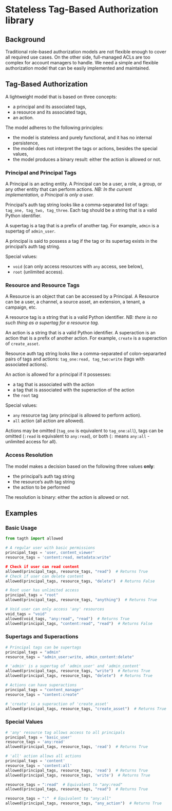 # Stateless Tag-Based Authorization library

## Background

Traditional role-based authorization models are not flexible enough to cover all required use cases. On the other side, full-managed ACLs are too complex for account managers to handle. We need a simple and flexible authorization model that can be easily implemented and maintained.

## Tag-Based Authorization

A lightweight model that is based on three concepts:
* a principal and its associated tags,
* a resource and its associated tags,
* an action.

The model adheres to the following principles:
* the model is stateless and purely functional, and it has no internal persistence,
* the model does not interpret the tags or actions, besides the special values,
* the model produces a binary result: either the action is allowed or not.

### Principal and Principal Tags

A Principal is an acting entity. A Principal can be a user, a role, a group, or any other entity that can perform actions. *NB: In the current implementation, a Principal is only a user.*

Principal’s auth tag string looks like a comma-separated list of tags: `tag_one, tag_two, tag_three`. Each tag should be a string that is a valid Python identifier.

A supertag is a tag that is a prefix of another tag. For example, `admin` is a supertag of `admin_user`.

A principal is said to possess a tag if the tag or its supertag exists in the principal’s auth tag string.

Special values:
* `void` (can only access resources with `any` access, see below),
* `root` (unlimited access).

### Resource and Resource Tags

A Resource is an object that can be accessed by a Principal. A Resource can be a user, a channel, a source asset, an extension, a tenant, a campaign, etc.

A resource tag is a string that is a valid Python identifier. *NB: there is no such thing as a supertag for a resource tag.*

An action is a string that is a valid Python identifier. A superaction is an action that is a prefix of another action. For example, `create` is a superaction of `create_asset`.

Resource auth tag string looks like a comma-separated of colon-separarted pairs of tags and actions: `tag_one:read, tag_two:write` (tags with associated actions).

An action is allowed for a principal if it possesses:
* a tag that is associated with the action
* a tag that is associated with the superaction of the action
* the `root` tag

Special values:
* `any` resource tag (any principal is allowed to perform action).
* `all` action (all action are allowed).

Actions may be omitted (`tag_one` is equivalent to `tag_one:all`), tags can be omitted (`:read` is equivalent to `any:read`), or both (`:` means `any:all` - unlimited access for all).

### Access Resolution

The model makes a decision based on the following three values **only**:
* the principal’s auth tag string
* the resource’s auth tag string
* the action to be performed

The resolution is binary: either the action is allowed or not.

## Examples

### Basic Usage

```python
from tagth import allowed

# A regular user with basic permissions
principal_tags = 'user, content_viewer'
resource_tags = 'content:read, metadata:write"

# Check if user can read content
allowed(principal_tags, resource_tags, "read")  # Returns True
# Check if user can delete content
allowed(principal_tags, resource_tags, "delete")  # Returns False

# Root user has unlimited access
principal_tags = "root"
allowed(principal_tags, resource_tags, "anything")  # Returns True

# Void user can only access 'any' resources
void_tags = "void"
allowed(void_tags, "any:read", "read")  # Returns True
allowed(principal_tags, "content:read", "read")  # Returns False
```

### Supertags and Superactions

```python
# Principal tags can be supertags
principal_tags = "admin"
resource_tags = "admin_user:write, admin_content:delete"

# 'admin' is a supertag of 'admin_user' and 'admin_content'
allowed(principal_tags, resource_tags, "write")  # Returns True
allowed(principal_tags, resource_tags, "delete")  # Returns True

# Actions can have superactions
principal_tags = "content_manager"
resource_tags = "content:create"

# 'create' is a superaction of 'create_asset'
allowed(principal_tags, resource_tags, "create_asset")  # Returns True
```

### Special Values

```python
# 'any' resource tag allows access to all principals
principal_tags = 'basic_user'
resource_tags = 'any:read'
allowed(principal_tags, resource_tags, 'read')  # Returns True

# 'all' action allows all actions
principal_tags = 'content'
resource_tags = 'content:all'
allowed(principal_tags, resource_tags, 'read')  # Returns True
allowed(principal_tags, resource_tags, 'write')  # Returns True

resource_tags = ":read"  # Equivalent to "any:read"
allowed(principal_tags, resource_tags, "read")  # Returns True

resource_tags = ":"  # Equivalent to "any:all"
allowed(principal_tags, resource_tags, "any_action")  # Returns True
```
